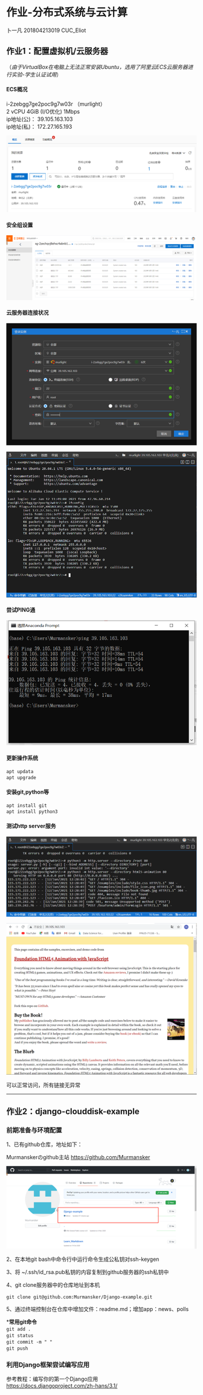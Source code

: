 # 作业-分布式系统与云计算  
   
卜一凡    201804213019        CUC_Eliot
  
## 作业1：配置虚拟机/云服务器
  
（*由于VirtualBox在电脑上无法正常安装Ubuntu，选用了阿里云ECS云服务器进行实验-学生认证试用*）  
  
#### ECS概况
  
i-2zebgg7ge2poc9g7w03r    （murlight）  
2  vCPU    4GiB (I/O优化)     1Mbps   
ip地址(公)：  39.105.163.103  
ip地址(私)：  172.27.165.193  
  
![Image text](https://github.com/Murmansker/Django-example/blob/master/image-homework/ECS-1.jpg)  
  
  
#### 安全组设置
  
![Image text](https://github.com/Murmansker/Django-example/blob/master/image-homework/ECS-2.jpg)  
  
  
#### 云服务器连接状况
  
![Image text](https://github.com/Murmansker/Django-example/blob/master/image-homework/ECS-3.jpg)  
  
![Image text](https://github.com/Murmansker/Django-example/blob/master/image-homework/ECS-4.jpg)  
  
  
#### 尝试PING通
  
![Image text](https://github.com/Murmansker/Django-example/blob/master/image-homework/ECS-5.jpg)  
  
  
#### 更新操作系统
  
    apt updata  
    apt upgrade  
  
#### 安装git,python等
  
    apt install git  
    apt install python3  

#### 测试http server服务  
  
![Image text](https://github.com/Murmansker/Django-example/blob/master/image-homework/ECS-6.jpg)  
  
![Image text](https://github.com/Murmansker/Django-example/blob/master/image-homework/ECS-7.jpg)  
  
可以正常访问，所有链接无异常  
  
  -------------------------------------------------------------------
  
  
## 作业2：django-clouddisk-example
  
### 前期准备与环境配置
  
1、已有github仓库，地址如下：  
  
Murmanskerのgithub主站 https://github.com/Murmansker 
  
![Image text](https://github.com/Murmansker/Django-example/blob/master/image-homework/CD-1.jpg)  
  
2、在本地git bash中命令行中运行命令生成公私钥对ssh-keygen  
  
3、将 ~/.ssh/id_rsa.pub私钥的内容复制到github服务器的ssh私钥中  
  
4、git clone服务器中的仓库地址到本机  
  
    git clone git@github.com:Murmansker/Django-example.git  
  
5、通过终端控制台在仓库中增加文件：readme.md；增加app：news、polls  
  
***常用git命令**    
`git add .`  
`git status`  
`git commit -m " "`  
`git push`   

### 利用Django框架尝试编写应用
  
参考教程：编写你的第一个Django应用  
https://docs.djangoproject.com/zh-hans/3.1/

